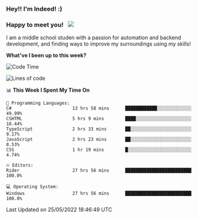 ### Hey!! I'm Indeed! :) 

### Happy to meet you! &nbsp; ![](https://visitor-badge.glitch.me/badge?page_id=Indeedornot.Indeedornot)

I am a middle school studen with a passion for automation and backend development, and finding ways to improve my surroundings using my skills!

**What've I been up to this week?** 

<!--START_SECTION:waka-->
![Code Time](http://img.shields.io/badge/Code%20Time-0%20secs-blue)

![Lines of code](https://img.shields.io/badge/From%20Hello%20World%20I%27ve%20Written-616%20Thousand%20lines%20of%20code-blue)

📊 **This Week I Spent My Time On** 

```text
💬 Programming Languages: 
C#                       13 hrs 58 mins      ████████████░░░░░░░░░░░░░   49.99% 
CSHTML                   5 hrs 9 mins        ████░░░░░░░░░░░░░░░░░░░░░   18.44% 
TypeScript               2 hrs 33 mins       ██░░░░░░░░░░░░░░░░░░░░░░░   9.17% 
JavaScript               2 hrs 23 mins       ██░░░░░░░░░░░░░░░░░░░░░░░   8.53% 
CSS                      1 hr 19 mins        █░░░░░░░░░░░░░░░░░░░░░░░░   4.74%

🔥 Editors: 
Rider                    27 hrs 56 mins      █████████████████████████   100.0%

💻 Operating System: 
Windows                  27 hrs 56 mins      █████████████████████████   100.0%

```


 Last Updated on 25/05/2022 18:46:49 UTC
<!--END_SECTION:waka-->

